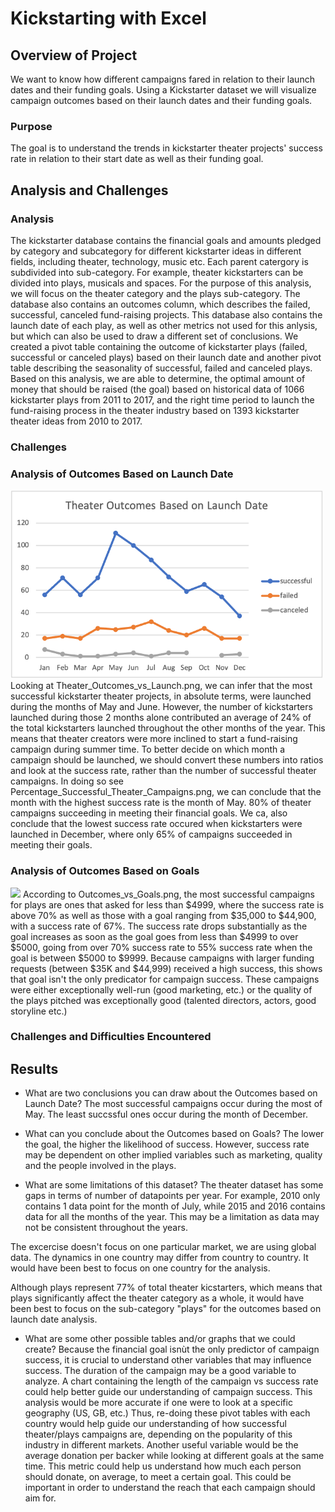 # Kickstarting with Excel

## Overview of Project
We want to know how different campaigns fared in relation to their launch dates and their funding goals. Using a Kickstarter dataset we will visualize campaign outcomes based on their launch dates and their funding goals. 

### Purpose
The goal is to understand the trends in kickstarter theater projects' success rate in relation to their start date as well as their funding goal.   

## Analysis and Challenges
### Analysis
The kickstarter database contains the financial goals and amounts pledged by category and subcategory for different kickstarter ideas in different fields, including theater, technology, music etc. Each parent catergory is subdivided into sub-category. For example, theater kickstarters can be divided into plays, musicals and spaces. For the purpose of this analysis, we will focus on the theater category and the plays sub-category. The database also contains an outcomes column, which describes the failed, successful, canceled fund-raising projects. This database also contains the launch date of each play, as well as other metrics not used for this anlysis, but which can also be used to draw a different set of conclusions. 
We created a pivot table containing the outcome of kickstarter plays (failed, successful or canceled plays) based on their launch date and another pivot table describing the seasonality of successful, failed and canceled plays. 
Based on this analysis, we are able to determine, the optimal amount of money that should be raised (the goal) based on historical data of 1066 kickstarter plays from 2011 to 2017, and the right time period to launch the fund-raising process in the theater industry based on 1393 kickstarter theater ideas from 2010 to 2017. 
### Challenges


### Analysis of Outcomes Based on Launch Date
<img src="Resources/Theater_Outcomes_vs_Launch.png" width="500">
Looking at Theater_Outcomes_vs_Launch.png, we can infer that the most successful kickstarter theater projects, in absolute terms, were launched during the months of May and June. 
However, the number of kickstarters launched during those 2 months alone contributed an average of 24% of the total kickstarters launched throughout the other months of the year. This means that theater creators were more inclined to start a fund-raising campaign during summer time.
To better decide on which month a campaign should be launched, we should convert these numbers into ratios and look at the success rate, rather than the number of successful theater campaigns. 
In doing so see Percentage_Successful_Theater_Campaigns.png, we can conclude that the month with the highest success rate is the month of May. 80% of theater campaigns succeeding in meeting their financial goals. We ca, also conclude that the lowest success rate occured when kickstarters were launched in December, where only 65% of campaigns succeeded in meeting their goals. 

### Analysis of Outcomes Based on Goals
<img src="Resources/utcomes_vs_Goals.png" width="500">
According to Outcomes_vs_Goals.png, the most successful campaigns for plays are ones that asked for less than $4999, where the success rate is above 70% as well as those with a goal ranging from $35,000 to $44,900, with a success rate of 67%. The success rate drops substantially as the goal increases as soon as the goal goes from less than $4999 to over $5000, going from over 70% success rate to 55% success rate when the goal is between $5000 to $9999. Because campaigns with larger funding requests (between $35K and $44,999) received a high success, this shows that goal isn't the only predicator for campaign success. These campaigns were either exceptionally well-run (good marketing, etc.) or the quality of the plays pitched was exceptionally good (talented directors, actors, good storyline etc.)

### Challenges and Difficulties Encountered

## Results

- What are two conclusions you can draw about the Outcomes based on Launch Date?
The most successful campaigns occur during the most of May. 
The least succssful ones occur during the month of December.

- What can you conclude about the Outcomes based on Goals?
The lower the goal, the higher the likelihood of success. However, success rate may be dependent on other implied variables such as marketing, quality and the people involved in the plays. 

- What are some limitations of this dataset?
The theater dataset has some gaps in terms of number of datapoints per year. For example, 2010 only contains 1 data point for the month of July, while 2015 and 2016 contains data for all the months of the year. This may be a limitation as data may not be consistent throughout the years. 

The excercise doesn't focus on one particular market, we are using global data. The dynamics in one country may differ from country to country. It would have been best to focus on one country for the analysis. 

Although plays represent 77% of total theater kicstarters, which means that plays significantly affect the theater category as a whole, it would have been best to focus on the sub-category "plays" for the outcomes based on launch date analysis. 

- What are some other possible tables and/or graphs that we could create?
Because the financial goal isnùt the only predictor of campaign success, it is crucial to understand other variables that may influence success. The duration of the campaign may be a good variable to analyze. A chart containing the length of the campaign vs success rate could help better guide our understanding of campaign success. 
This analysis would be more accurate if one were to look at a specific geography (US, GB, etc.) Thus, re-doing these pivot tables with each country would help guide our understanding of how successful theater/plays campaigns are, depending on the popularity of this industry in different markets. 
Another useful variable would be the average donation per backer while looking at different goals at the same time. This metric could help us understand how much each person should donate, on average, to meet a certain goal. This could be important in order to understand the reach that each campaign should aim for. 